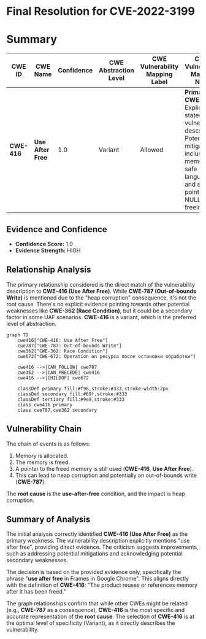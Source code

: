 # Final Resolution for CVE-2022-3199

# Summary
| CWE ID | CWE Name | Confidence | CWE Abstraction Level | CWE Vulnerability Mapping Label | CWE-Vulnerability Mapping Notes |
|---|---|---|---|---|---|
| **CWE-416** | **Use After Free** | 1.0 | Variant | Allowed | **Primary CWE**. Explicitly stated in vulnerability description. Potential mitigations include using memory-safe languages and setting pointers to NULL after freeing. |

## Evidence and Confidence

*   **Confidence Score:** 1.0
*   **Evidence Strength:** HIGH

## Relationship Analysis
The primary relationship considered is the direct match of the vulnerability description to **CWE-416 (Use After Free)**. While **CWE-787 (Out-of-bounds Write)** is mentioned due to the "heap corruption" consequence, it's not the root cause. There's no explicit evidence pointing towards other potential weaknesses like **CWE-362 (Race Condition)**, but it could be a secondary factor in some UAF scenarios. **CWE-416** is a variant, which is the preferred level of abstraction.

```mermaid
graph TD
    cwe416["CWE-416: Use After Free"]
    cwe787["CWE-787: Out-of-bounds Write"]
    cwe362["CWE-362: Race Condition"]
    cwe672["CWE-672: Operation on ресурса после остановки обработки"]

    cwe416 -->|CAN_FOLLOW| cwe787
    cwe362 -->|CAN_PRECEDE| cwe416
    cwe416 -->|CHILDOF| cwe672
    
    classDef primary fill:#f96,stroke:#333,stroke-width:2px
    classDef secondary fill:#69f,stroke:#333
    classDef tertiary fill:#9e9,stroke:#333
    class cwe416 primary
    class cwe787,cwe362 secondary
```

## Vulnerability Chain
The chain of events is as follows:
1.  Memory is allocated.
2.  The memory is freed.
3.  A pointer to the freed memory is still used (**CWE-416**, **Use After Free**).
4.  This can lead to heap corruption and potentially an out-of-bounds write (**CWE-787**).

The **root cause** is the **use-after-free** condition, and the impact is heap corruption.

## Summary of Analysis
The initial analysis correctly identified **CWE-416 (Use After Free)** as the primary weakness. The vulnerability description explicitly mentions "use after free", providing direct evidence. The criticism suggests improvements, such as addressing potential mitigations and acknowledging potential secondary weaknesses.

The decision is based on the provided evidence only, specifically the phrase "**use after free** in Frames in Google Chrome". This aligns directly with the definition of **CWE-416**: "The product reuses or references memory after it has been freed."

The graph relationships confirm that while other CWEs might be related (e.g., **CWE-787** as a consequence), **CWE-416** is the most specific and accurate representation of the **root cause**. The selection of **CWE-416** is at the optimal level of specificity (Variant), as it directly describes the vulnerability.